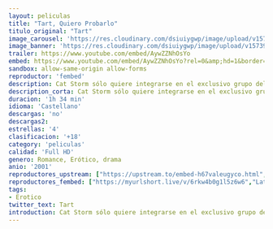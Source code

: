 ```yaml
---
layout: peliculas
title: "Tart, Quiero Probarlo"
titulo_original: "Tart"
image_carousel: 'https://res.cloudinary.com/dsiuiygwp/image/upload/v1573953006/tart-min_ox2bzd.jpg'
image_banner: 'https://res.cloudinary.com/dsiuiygwp/image/upload/v1573953010/maxresdefault_10_-min_ruiqmo.jpg'
trailer: https://www.youtube.com/embed/AywZZNhOsYo
embed: https://www.youtube.com/embed/AywZZNhOsYo?rel=0&amp;hd=1&border=0&wmode=opaque&enablejsapi=1&modestbranding=1&controls=1&showinfo=1
sandbox: allow-same-origin allow-forms
reproductor: 'fembed'
description: Cat Storm sólo quiere integrarse en el exclusivo grupo del instituto Hewitt en el barrio alto de Manhattan. Ella está interesada en William, el chico más popular del instituto, mientras su mejor amiga, Delilah, es una mala influencia que sólo ocasiona problemas.
description_corta: Cat Storm sólo quiere integrarse en el exclusivo grupo del instituto Hewitt en el barrio alto de Manhattan. Ella está interesada en William, el..
duracion: '1h 34 min'
idioma: 'Castellano'
descargas: 'no'
descargas2:
estrellas: '4'
clasificacion: '+18'
category: 'peliculas'
calidad: 'Full HD'
genero: Romance, Erótico, drama
anio: '2001'
reproductores_upstream: ["https://upstream.to/embed-h67valeugyco.html","Latino"]
reproductores_fembed: ["https://myurlshort.live/v/6rkw4b0g1l5z6w6","Latino"]
tags:
- Erotico
twitter_text: Tart
introduction: Cat Storm sólo quiere integrarse en el exclusivo grupo del instituto Hewitt en el barrio alto de Manhattan. Ella está interesada en William, el..
---
```



 







